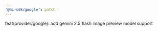 ```yaml
---
'@ai-sdk/google': patch
---
```


feat(provider/google): add gemini 2.5 flash image preview model support
